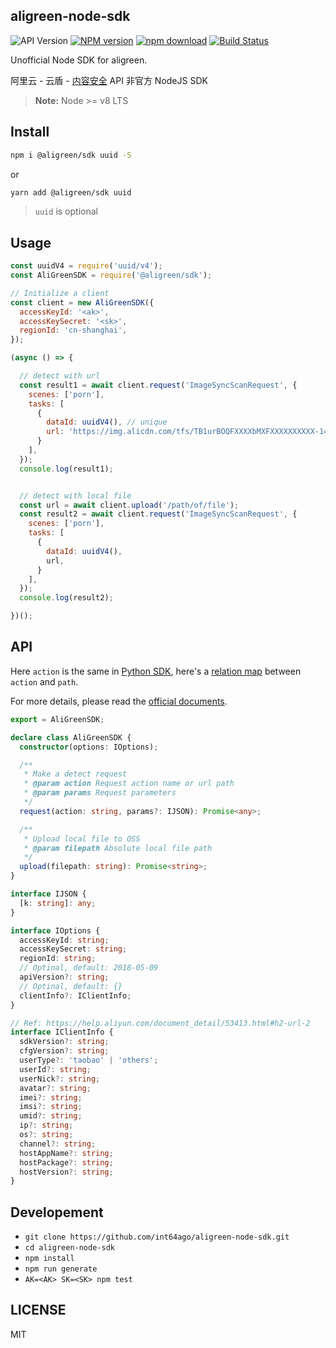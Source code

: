 aligreen-node-sdk
---

![API Version][api-version]
[![NPM version][npm-image]][npm-url]
[![npm download][download-image]][download-url]
[![Build Status][travis-image]][travis-url]

Unofficial Node SDK for aligreen.

阿里云 - 云盾 - [内容安全](https://yundun.console.aliyun.com/?p=cts) API 非官方 NodeJS SDK

> **Note:** Node >= v8 LTS

## Install

```bash
npm i @aligreen/sdk uuid -S
```

or

```bash
yarn add @aligreen/sdk uuid
```

> `uuid` is optional

## Usage

```js
const uuidV4 = require('uuid/v4');
const AliGreenSDK = require('@aligreen/sdk');

// Initialize a client
const client = new AliGreenSDK({
  accessKeyId: '<ak>',
  accessKeySecret: '<sk>',
  regionId: 'cn-shanghai',
});

(async () => {

  // detect with url
  const result1 = await client.request('ImageSyncScanRequest', {
    scenes: ['porn'],
    tasks: [
      {
        dataId: uuidV4(), // unique
        url: 'https://img.alicdn.com/tfs/TB1urBOQFXXXXbMXFXXXXXXXXXX-1442-257.png',
      }
    ],
  });
  console.log(result1);


  // detect with local file
  const url = await client.upload('/path/of/file');
  const result2 = await client.request('ImageSyncScanRequest', {
    scenes: ['porn'],
    tasks: [
      {
        dataId: uuidV4(),
        url,
      }
    ],
  });
  console.log(result2);

})();
```

## API

Here `action` is the same in [Python SDK](https://github.com/aliyun/aliyun-openapi-python-sdk/tree/master/aliyun-python-sdk-green/aliyunsdkgreen/request/v20180509), here's a [relation map](https://github.com/int64ago/aligreen-node-sdk/blob/master/lib/actions.json) between `action` and `path`.

For more details, please read the [official documents](https://help.aliyun.com/document_detail/70409.html).

```typescript
export = AliGreenSDK;

declare class AliGreenSDK {
  constructor(options: IOptions);

  /**
   * Make a detect request
   * @param action Request action name or url path
   * @param params Request parameters
   */
  request(action: string, params?: IJSON): Promise<any>;

  /**
   * Upload local file to OSS
   * @param filepath Absolute local file path
   */
  upload(filepath: string): Promise<string>;
}

interface IJSON {
  [k: string]: any;
}

interface IOptions {
  accessKeyId: string;
  accessKeySecret: string;
  regionId: string;
  // Optinal, default: 2018-05-09
  apiVersion?: string;
  // Optinal, default: {}
  clientInfo?: IClientInfo;
}

// Ref: https://help.aliyun.com/document_detail/53413.html#h2-url-2
interface IClientInfo {
  sdkVersion?: string;
  cfgVersion?: string;
  userType?: 'taobao' | 'others';
  userId?: string;
  userNick?: string;
  avatar?: string;
  imei?: string;
  imsi?: string;
  umid?: string;
  ip?: string;
  os?: string;
  channel?: string;
  hostAppName?: string;
  hostPackage?: string;
  hostVersion?: string;
}
```

## Developement

 - `git clone https://github.com/int64ago/aligreen-node-sdk.git`
 - `cd aligreen-node-sdk`
 - `npm install`
 - `npm run generate`
 - `AK=<AK> SK=<SK> npm test`

## LICENSE

MIT


 [api-version]: https://img.shields.io/badge/Version-2018--05--09-%23ff69b4.svg?style=flat-square
 [npm-image]: https://img.shields.io/npm/v/@aligreen/sdk.svg?style=flat-square
 [npm-url]: https://npmjs.org/package/@aligreen/sdk
 [download-image]: https://img.shields.io/npm/dm/@aligreen/sdk.svg?style=flat-square
 [download-url]: https://npmjs.org/package/@aligreen/sdk
 [travis-url]: https://travis-ci.com/int64ago/aligreen-node-sdk
 [travis-image]: https://img.shields.io/com/travis/int64ago/aligreen-node-sdk.svg?style=flat-square

